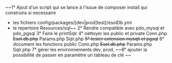 ~~1° Ajout d'un script qui se lance à l'issue de composer install qui construira si necessaire 
- les fichiers config/packages/[dev|prod|test]/esolDb.yml 
- le repertoire Resources/sql~~
2° Rendre compatible avec pdo_mysql et pdo_pgsql
3° Faire le printSqlr
4° nettoyer les public et private
    Conn.php
    ~~Esol.db.php~~
    Params.php
    Sqlr.php
~~5° tester extension mysqli et pgsql~~
6° document les fonctions public
    Conn.php
    ~~Esol.db.php~~
    Params.php
    Sqlr.php
7° gérer les environnements dev, prod, 
~~8° ajouter la possibilité de passer en paramètre un tableau de clé ~~